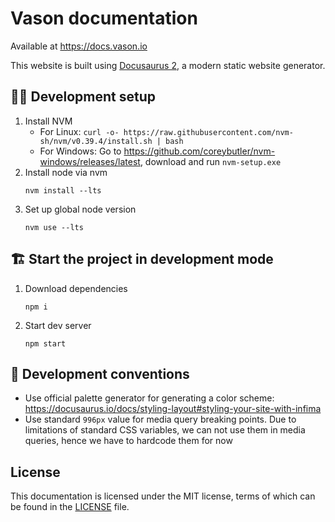 # Vason documentation

Available at https://docs.vason.io

This website is built using [Docusaurus 2](https://docusaurus.io/), a modern static website
generator.

## 👨‍💻 Development setup

1. Install NVM
   - For Linux: `curl -o- https://raw.githubusercontent.com/nvm-sh/nvm/v0.39.4/install.sh | bash`
   - For Windows: Go to https://github.com/coreybutler/nvm-windows/releases/latest, download and
     run `nvm-setup.exe`
2. Install node via nvm
   ```shell
   nvm install --lts
   ```
3. Set up global node version
   ```shell
   nvm use --lts
   ```

## 🏗️ Start the project in development mode

1. Download dependencies
   ```shell
   npm i
   ```
2. Start dev server
   ```shell
   npm start
   ```

## 📄 Development conventions

- Use official palette generator for generating a color
  scheme: https://docusaurus.io/docs/styling-layout#styling-your-site-with-infima
- Use standard `996px` value for media query breaking points. Due to limitations of standard CSS variables, we can not
  use them in media queries, hence we have to hardcode them for now

## License

This documentation is licensed under the MIT license, terms of which can be found in
the [LICENSE](LICENSE) file.

